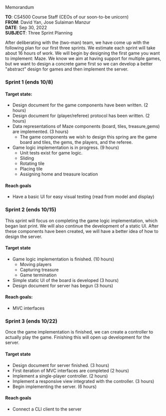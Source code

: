 Memorandum

**TO**: CS4500 Course Staff (CEOs of our soon-to-be unicorn)  
**FROM**: David Yan, Jose Sulaiman Manzur  
**DATE**: Sep 30, 2022  
**SUBJECT**: Three Sprint Planning  

After deliberating with the (two-man) team, we have come up with the following plan for our first three sprints. We estimate each 
sprint will take about 16 hours of work. We will begin by designing the first game you want to implement: Maze. We know we
aim at having support for multiple games, but we want to design a concrete game first so we can develop a better "abstract" 
design for games and then implement the server.

### Sprint 1 (ends 10/8)
#### Target state:
* Design document for the game components have been written. (2 hours)
* Design document for (player/referee) protocol has been written. (2 hours)
* Data representations of Maze components (board, tiles, treasure,gems) are implemented. (3 hours)
  * The game components we wish to design this spring are the game board and tiles, the gems, the players, and the referee.
* Game logic implementation is in progress. (9 hours)
  * Unit tests exist for game logic.
  * Sliding
  * Rotating tile
  * Placing tile
  * Assigning home and treasure location
#### Reach goals
* Have a basic UI for easy visual testing (read from model and display)

### Sprint 2 (ends 10/15)
This sprint will focus on completing the game logic implementation, which began last print.
We will also continue the development of a static UI. After these components have been 
created, we will have a better idea of how to design the server.

#### Target state

* Game logic implementation is finished. (10 hours)
  * Moving players
  * Capturing treasure
  * Game termination
* Simple static UI of the board is developed (3 hours)
* Design document for server has begun (3 hours)

#### Reach goals:
* MVC interfaces

### Sprint 3 (ends 10/22)
Once the game implementation is finished, we can create a controller to actually play the game.
Finishing this will open up development for the server.
#### Target state
* Design document for server finished. (3 hours)
* First iteration of MVC interfaces are completed (2 hours)
* Implement a single-player controller.  (2 hours)
* Implement a responsive view integrated with the controller. (3 hours)
* Begin implementing the server. (6 hours)

#### Reach goals
* Connect a CLI client to the server